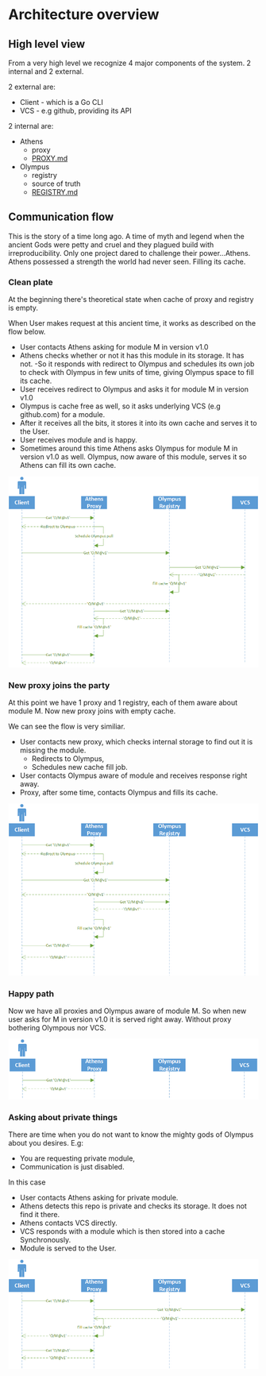 # Architecture overview

## High level view

From a very high level we recognize 4 major components of the system. 2 internal and 2 external.

2 external are:
- Client - which is a Go CLI
- VCS - e.g github, providing its API

2 internal are:
- Athens
    - proxy
    - [PROXY.md](./PROXY.md)
- Olympus
    - registry
    - source of truth
    - [REGISTRY.md](./REGISTRY.md)

## Communication flow

This is the story of a time long ago. A time of myth and legend when the ancient Gods were petty and cruel and they plagued build with irreproducibility. 
Only one project dared to challenge their power...Athens. Athens possessed a strength the world had never seen. Filling its cache.

### Clean plate

At the beginning there's theoretical state when cache of proxy and registry is empty.

When User makes request at this ancient time, it works as described on the flow below.

- User contacts Athens asking for module M in version v1.0
- Athens checks whether or not it has this module in its storage. It has not.
-So it responds with redirect to Olympus and schedules its own job to check with Olympus in few units of time, giving Olympus space to fill its cache.
- User receives redirect to Olympus and asks it for module M in version v1.0
- Olympus is cache free as well, so it asks underlying VCS (e.g github.com) for a module.
- After it receives all the bits, it stores it into its own cache and serves it to the User.
- User receives module and is happy.
- Sometimes around this time Athens asks Olympus for module M in version v1.0 as well. Olympus, now aware of this module, serves it so Athens can fill its own cache.

![Communication flow for clear state](docs/static/athens-clear-scenario.png)

### New proxy joins the party

At this point we have 1 proxy and 1 registry, each of them aware about module M. Now new proxy joins with empty cache.

We can see the flow is very similiar.

- User contacts new proxy, which checks internal storage to find out it is missing the module. 
    - Redirects to Olympus,
    - Schedules new cache fill job.
- User contacts Olympus aware of module and receives response right away.
- Proxy, after some time, contacts Olympus and fills its cache.

![Communication flow for new proxy](docs/static/athens-new-proxy-old-olympus-scenario.png)


### Happy path

Now we have all proxies and Olympus aware of module M. So when new user asks for M in version v1.0 it is served right away. Without proxy bothering Olympous nor VCS.

![Communication flow for new proxy](docs/static/athens-proxy-filled.png)


### Asking about private things

There are time when you do not want to know the mighty gods of Olympus about you desires. E.g:
- You are requesting private module,
- Communication is just disabled.

In this case 
- User contacts Athens asking for private module. 
- Athens detects this repo is private and checks its storage. It does not find it there.
- Athens contacts VCS directly.
- VCS responds with a module which is then stored into a cache Synchronously.
- Module is served to the User.

![Communication flow for new proxy](docs/static/athens-private-repo-scenario.png)